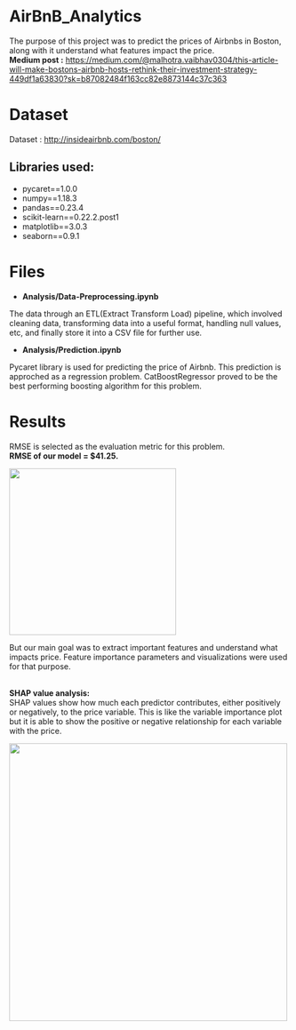 # AirBnB_Analytics

The purpose of this project was to predict the prices of Airbnbs in Boston, along with it understand what features impact the price. <br>
**Medium post :**  https://medium.com/@malhotra.vaibhav0304/this-article-will-make-bostons-airbnb-hosts-rethink-their-investment-strategy-449df1a63830?sk=b87082484f163cc82e8873144c37c363

# Dataset 
Dataset : http://insideairbnb.com/boston/ 

## Libraries used:
- pycaret==1.0.0
- numpy==1.18.3
- pandas==0.23.4
- scikit-learn==0.22.2.post1
- matplotlib==3.0.3
- seaborn==0.9.1


# Files
 - **Analysis/Data-Preprocessing.ipynb**

The data through an ETL(Extract Transform Load) pipeline, which involved cleaning data, transforming data into a useful format, handling null values, etc, and finally store it into a CSV file for further use.

- **Analysis/Prediction.ipynb**

Pycaret library is used for predicting the price of Airbnb. 
This prediction is approched as a regression problem. CatBoostRegressor proved to be the best performing boosting algorithm for this problem.

# Results
RMSE is selected as the evaluation metric for this problem.<br>
**RMSE of our model = $41.25.**

<img src="https://github.com/Vaibhav3M/AirBnB_Analytics/blob/master/Analysis/Visualizations/rmse.png" height="300"/> 

But our main goal was to extract important features and understand what impacts price.
Feature importance parameters and visualizations were used for that purpose.
<br><br>

**SHAP value analysis:** <br>
SHAP values show how much each predictor contributes, either positively or negatively, to the price variable. This is like the variable importance plot but it is able to show the positive or negative relationship for each variable with the price.

<img src="https://github.com/Vaibhav3M/AirBnB_Analytics/blob/master/Analysis/Visualizations/SHAP.png" height="500"/> 



